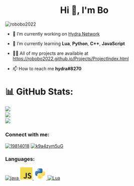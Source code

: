 <h1 align="center">Hi 👋, I'm Bo</h1>
<p align="left"> <img src="https://komarev.com/ghpvc/?username=robobo2022&label=Profile%20views&color=0e75b6&style=flat" alt="robobo2022" /> </p>

- 🔭 I’m currently working on [Hydra Network](https://hydranet.repl.co/)

- 🌱 I’m currently learning **Lua**, **Python**, **C++**, **JavaScript**

- 👨‍💻 All of my projects are available at https://robobo2022.github.io/Projects/ProjectIndex.html

- 📫 How to reach me **hydra#8270**
# 📊 GitHub Stats:
![](https://github-readme-stats.vercel.app/api?username=Robobo2022&theme=dark&hide_border=false&include_all_commits=false&count_private=false)<br/>
![](https://github-readme-streak-stats.herokuapp.com/?user=Robobo2022&theme=dark&hide_border=false)<br/>
![](https://github-readme-stats.vercel.app/api/top-langs/?username=Robobo2022&theme=dark&hide_border=false&include_all_commits=false&count_private=false&layout=compact)


<h3 align="left">Connect with me:</h3>
<p align="left">
<a href="https://stackoverflow.com/users/19814018" target="blank"><img align="center" src="https://raw.githubusercontent.com/rahuldkjain/github-profile-readme-generator/master/src/images/icons/Social/stack-overflow.svg" alt="19814018" height="30" width="40" /></a>
<a href="https://discord.gg/k9a4zym5uG" target="blank"><img align="center" src="https://raw.githubusercontent.com/rahuldkjain/github-profile-readme-generator/master/src/images/icons/Social/discord.svg" alt="k9a4zym5uG" height="30" width="40" /></a>
</p>

<h3 align="left">Languages:</h3>
<p align="left"> <a href="https://cplusplus.com/" target="_blank" rel="noreferrer"> <img src="https://upload.wikimedia.org/wikipedia/commons/1/18/ISO_C%2B%2B_Logo.svg" alt="java" width="40" height="40"/> </a> <a href="https://developer.mozilla.org/en-US/docs/Web/JavaScript" target="_blank" rel="noreferrer"> <img src="https://raw.githubusercontent.com/devicons/devicon/master/icons/javascript/javascript-original.svg" alt="javascript" width="40" height="40"/> </a> <a href="https://www.python.org" target="_blank" rel="noreferrer"> <img src="https://raw.githubusercontent.com/devicons/devicon/master/icons/python/python-original.svg" alt="python" width="40" height="40"/> </a>  </a> <a href="https://www.lua.org/" target="_blank" rel="noreferrer"> <img src="https://upload.wikimedia.org/wikipedia/commons/thumb/c/cf/Lua-Logo.svg/1200px-Lua-Logo.svg.png" alt="Lua" width="40" height="40"/> </a> </p>
